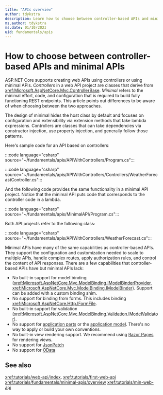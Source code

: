 ```yaml
---
title: "APIs overview"
author: tdykstra
description: Learn how to choose between controller-based APIs and minimal APIs.
ms.author: tdykstra
ms.date: 01/10/2023
uid: fundamentals/apis
---
```


# How to choose between controller-based APIs and minimal APIs

ASP.NET Core supports creating web APIs using controllers or using minimal APIs. *Controllers* in a web API project are classes that derive from <xref:Microsoft.AspNetCore.Mvc.ControllerBase>. *Minimal* refers to the minimal effort, code, and configuration that is required to build fully functioning REST endpoints. This article points out differences to be aware of when choosing between the two approaches.

The design of minimal hides the host class by default and focuses on configuration and extensibility via extension methods that take lambda expressions. Controllers are classes that can take dependencies via constructor injection, use property injection, and generally follow those patterns.

Here's sample code for an API based on controllers:

:::code language="csharp" source="~/fundamentals/apis/APIWithControllers/Program.cs":::

:::code language="csharp" source="~/fundamentals/apis/APIWithControllers/Controllers/WeatherForecastController.cs":::

And the following code provides the same functionality in a minimal API project. Notice that the minimal API puts code that  corresponds to the controller code in a lambda.

:::code language="csharp" source="~/fundamentals/apis/MinimalAPI/Program.cs":::

Both API projects refer to the following class:

:::code language="csharp" source="~/fundamentals/apis/APIWithControllers/WeatherForecast.cs":::

Minimal APIs have many of the same capabilities as controller-based APIs. They support the configuration and customization needed to scale to multiple APIs, handle complex routes, apply authorization rules, and control the content of API responses. There are a few capabilities that controller-based APIs have but minimal APIs lack:

- No built-in support for model binding (<xref:Microsoft.AspNetCore.Mvc.ModelBinding.IModelBinderProvider>, <xref:Microsoft.AspNetCore.Mvc.ModelBinding.IModelBinder>). Support can be added with a custom binding shim.
- No support for binding from forms. This includes binding <xref:Microsoft.AspNetCore.Http.IFormFile>.
- No built-in support for validation (<xref:Microsoft.AspNetCore.Mvc.ModelBinding.Validation.IModelValidator>).
- No support for [application parts](xref:mvc/extensibility/app-parts) or the [application model](xref:mvc/controllers/application-model). There's no way to apply or build your own conventions.
- No built-in view rendering support. We recommend using [Razor Pages](xref:tutorials/razor-pages/razor-pages-start) for rendering views.
- No support for [JsonPatch](https://www.nuget.org/packages/Microsoft.AspNetCore.JsonPatch/)
- No support for [OData](https://www.nuget.org/packages/Microsoft.AspNetCore.OData/)

## See also

<xref:tutorials/web-api/index>.
<xref:tutorials/first-web-api>
<xref:tutorials/fundamentals/minimal-apis/overview>
<xref:tutorials/min-web-api>
